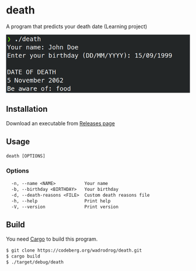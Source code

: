 # death

A program that predicts your death date (Learning project)

![Demonstration of CLI death](death.png)

## Installation

Download an executable from
[Releases page](https://codeberg.org/wadrodrog/death/releases)

## Usage

```
death [OPTIONS]
```

### Options

```
  -n, --name <NAME>           Your name
  -b, --birthday <BIRTHDAY>   Your birthday
  -d, --death-reasons <FILE>  Custom death reasons file
  -h, --help                  Print help
  -V, --version               Print version
```

## Build

You need [Cargo](https://doc.rust-lang.org/cargo/index.html) to build this
program.

```
$ git clone https://codeberg.org/wadrodrog/death.git
$ cargo build
$ ./target/debug/death
```
